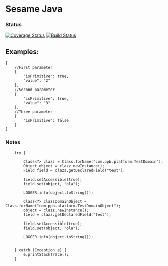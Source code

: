 # Sesame Java

### Status
[![Coverage Status](https://coveralls.io/repos/github/easyJsonApi/easyJsonApi/badge.svg?branch=master)](https://coveralls.io/github/easyJsonApi/easyJsonApi?branch=master)
[![Build Status](https://travis-ci.org/nbentoneves/easyJsonApi.svg?branch=master)](https://travis-ci.org/easyJsonApi/easyJsonApi)


## Examples:
 
    [
        //First parameter
        {
            "isPrimitive": true,
            "value": "2"
        },
        //Second parameter
        {
            "isPrimitive": true,
            "value": "3"
        },
        //Three parameter
        {
            "isPrimitive": false
        }
    ]

### Notes

        try {

            Class<?> clazz = Class.forName("com.ppb.platform.TestDomain");
            Object object = clazz.newInstance();
            Field field = clazz.getDeclaredField("test");

            field.setAccessible(true);
            field.set(object, "ola");

            LOGGER.info(object.toString());

            Class<?> clazzDomainObject = Class.forName("com.ppb.platform.TestDomainObject");
            object = clazz.newInstance();
            field = clazz.getDeclaredField("test");

            field.setAccessible(true);
            field.set(object, "ola");

            LOGGER.info(object.toString());


        } catch (Exception e) {
            e.printStackTrace();
        }
